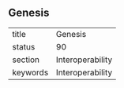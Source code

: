 ## Genesis


|          |                  |
| -------- | ---------------- |
| title    | Genesis          | 
| status   | 90               |
| section  | Interoperability |
| keywords | Interoperability |




